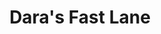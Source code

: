 ---
title: "Dara's Fast Lane"
url: /manhattan/daras-fast-lane-tuttle-creek-boulevard/
shop: convenience
---